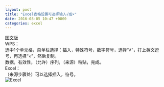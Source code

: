 ```yaml
---
layout: post
title: "Excel表格设置可选择输入√或×"
date: 2016-03-05 10:47 +0800
categories: excel
---
```

[图文版](http://jingyan.baidu.com/article/5d6edee210ba8099eadeecb5.html)  
WPS：  
选中1个单元格，菜单栏选择：插入，特殊符号，数字符号，选择“√”，打上英文逗号，再选择“×”，然后复制。  
数据，有效性，（允许）序列，（来源）粘贴，完成。  
Excel：  
（来源步骤处）可以选择插入，符号。  
![Excel](https://raw.githubusercontent.com/qiuhaidong/qiuhaidong.github.com/source/source/images/%E5%A6%82%E4%BD%95%E5%9C%A8Excel%202003%E9%87%8C%E8%AE%BE%E7%BD%AE%E4%B8%80%E5%88%97%E5%8F%AF%E9%80%89%E6%8B%A9%E8%BE%93%E5%85%A5%E5%8B%BE%E6%88%96%E5%8F%89.png)
